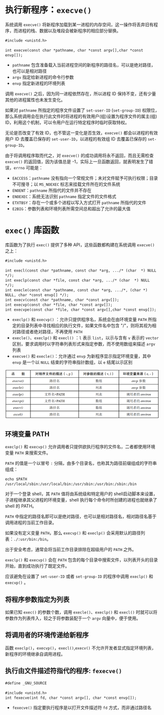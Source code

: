 # 执行新程序：`execve()`

系统调用 `execve()` 将新程序加载到某一进程的内存空间，这一操作将丢弃旧有程序，而进程的栈、数据以及堆段会被新程序的相应部分替换。

```
#include <unistd.h>

int execve(const char *pathname, char *const argv[],char *const envp[]);
```

- `pathname` 包含准备载入当前进程空间的新程序的路径名，可以是绝对路径，也可以是相对路径
- `argv` 指定给新进程的命令行参数
- `envp` 指定新进程的环境列表

调用 `execve()` 之后，因为同一进程依然存在，所以进程 ID 保持不变，还有少量其他的进程属性也未发生变化。

如果对 `pathname` 所指定的程序文件设置了 `set-user-ID` (`set-group-ID`) 权限位，那么系统调用会在执行此文件时将进程的有效用户(组)设置为程序文件的属主(组) ID，利用这个机制，可以令用户在运行特定程序时临时获取特权。

无论是否改变了有效 ID，也不管这一变化是否生效，`execve()` 都会以进程的有效用户 ID 去覆盖已保存的 `set-user-ID`，以进程的有效组 ID 去覆盖已保存的 `set-group-ID`。

由于将调用程序取而代之，对 `execve()` 的成功调用将永不返回，而且无需检查 `execve()` 的返回值，因为该值总是  -1，实际上一旦函数返回，就表明发生了错误，`errno` 可能是：

- `EACCESS`：`pathname` 没有指向一个常规文件；未对文件赋予可执行权限；目录不可搜寻；以 `MS_NOEXEC`  标志来挂载文件所在的文件系统
- `ENOENT`：`pathname` 所指代的文件并不存在
- `ENOEXEC`：系统无法识别 `pathname` 指定文件的文件格式
- `ETXTBSY`：存在一个或多个进程以写入方式打开 `pathname` 所指代的文件
- `E2BIG`：参数列表和环境列表所需空间总和超出了允许的最大值

# `exec()` 库函数

库函数为了执行 `exec()` 提供了多种 API，这些函数都构建在系统调用 `execve()` 之上：

```
#include <unistd.h>

int execl(const char *pathname, const char *arg, .../* (char  *) NULL */);
int execlp(const char *file, const char *arg, .../* (char  *) NULL */);
int execle(const char *pathname, const char *arg, .../*, (char *) NULL, char *const envp[] */);
int execv(const char *pathname, char *const argv[]);
int execvp(const char *file, char *const argv[]);
int execvpe(const char *file, char *const argv[],char *const envp[]);
```

- `execlp()` 和 `execvp()` ：允许只提供程序名，系统会在由环境变量 `PATH` 所指定的目录列表中寻找相应的执行文件，如果文件名中包含 "/"，则将其视为相对路径或者绝对路径，不再使用 `PATH`
- `execle()`、`execlp()` 和 `execl()` ：`l` 表示 `list`，以示与含有 `v` 表示的 `vector`区别，要求调用时以字符串列表形式来指定参数，而不使用数组来描述 `argv` 列表
- `execve()` 和 `execle()`：允许通过 `envp` 为新程序显示指定环境变量，其中 `envp` 是一个以 `NULL` 结束的字符串指针数组，以 `e` 结尾以示区别 

![](./img/exec.png)

## 环境变量 PATH

`execlp()` 和 `execvp()` 允许调用者只提供欲执行程序的文件名，二者都使用环境变量 `PATH` 来搜索文件。

`PATH` 的值是一个以冒号 `:` 分隔，由多个目录名，也称其为路径前缀组成的字符串组成：

```
echo $PATH
/usr/local/sbin:/usr/local/bin:/usr/sbin:/usr/bin:/sbin:/bin
```

对于一个登录 shell，其 `PATH` 值将由系统级和特定用户的 shell启动脚本来设置，子进程继承其父进程的环境变量，shell 执行每个命令时所创建的进程也就继承了 shell 的 PATH。

`PATH` 中指定的路径名即可以是绝对路径，也可以是相对路径名，相对路径名基于调用进程的当前工作目录。

如果没有定义变量 `PATH`，那么 `execvp()` 和 `execlp()` 会采用默认的路径列表：`./:usr/bin:/bin`。

出于安全考虑，通常会将当前工作目录排除在超级用户的 `PATH` 之外。

`execlp()` 和 `execvp()` 会在 `PATH` 包含的每个目录中搜索文件，以列表开头的目录开始，直到成功执行了既定文件。

应该避免在设置了 `set-user-ID` 或者 `set-group-ID` 的程序中调用 `execlp()` 和 `execvp()` 。

## 将程序参数指定为列表

如果已知  `exec()` 的参数个数，调用 `execle()`、`execlp()` 和 `execl()` 时就可以将参数作为列表传入，较之于将参数装配于一个 `argv` 向量中，便于使用。

## 将调用者的环境传递给新程序

函数 `execlp()`，`execvp()`，`execl()`,`execv()` 不允许开发者显式指定环境列表，新程序的环境继承自调用进程。

## 执行由文件描述符指代的程序: `fexecve()`

```
#define _GNU_SOURCE

#include <unistd.h>
int fexecve(int fd, char *const argv[], char *const envp[]);
```

- `fexecve()` 指定要执行程序是以打开文件描述符 `fd` 方式，而非通过路径名
































